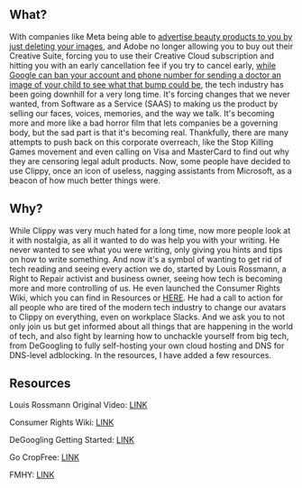 ## What?
With companies like Meta being able to [advertise beauty products to you by just deleting your images](https://futurism.com/facebook-beauty-targeted-ads), and Adobe no longer allowing you to buy out their Creative Suite, forcing you to use their Creative Cloud subscription and hitting you with an early cancellation fee if you try to cancel early, [while Google can ban your account and phone number for sending a doctor an image of your child to see what that bump could be](https://www.techspot.com/news/95729-google-refuses-reinstate-account-man-after-flagged-medical.html), the tech industry has been going downhill for a very long time. It's forcing changes that we never wanted, from Software as a Service (SAAS) to making us the product by selling our faces, voices, memories, and the way we talk. It's becoming more and more like a bad horror film that lets companies be a governing body, but the sad part is that it's becoming real. Thankfully, there are many attempts to push back on this corporate overreach, like the Stop Killing Games movement and even calling on Visa and MasterCard to find out why they are censoring legal adult products. Now, some people have decided to use Clippy, once an icon of useless, nagging assistants from Microsoft, as a beacon of how much better things were.

## Why?
While Clippy was very much hated for a long time, now more people look at it with nostalgia, as all it wanted to do was help you with your writing. He never wanted to see what you were writing, only giving you hints and tips on how to write something. And now it's a symbol of wanting to get rid of tech reading and seeing every action we do, started by Louis Rossmann, a Right to Repair activist and business owner, seeing how tech is becoming more and more controlling of us. He even launched the Consumer Rights Wiki, which you can find in Resources or [HERE](https://consumerrights.wiki/). He had a call to action for all people who are tired of the modern tech industry to change our avatars to Clippy on everything, even on workplace Slacks. And we ask you to not only join us but get informed about all things that are happening in the world of tech, and also fight by learning how to unchackle yourself from big tech, from DeGoogling to fully self-hosting your own cloud hosting and DNS for DNS-level adblocking. In the resources, I have added a few resources.

## Resources

Louis Rossmann Original Video: [LINK](https://www.youtube.com/watch?v=2_Dtmpe9qaQ)

Consumer Rights Wiki: [LINK](https://consumerrights.wiki/)

DeGoogling Getting Started: [LINK](https://www.reddit.com/r/degoogle/comments/bsa6al/getting_started_why_you_should_degoogle/)

Go CropFree: [LINK](https://www.reddit.com/r/CorpFree/comments/byxmd1/getting_started_why_you_should_go_corpfree/)

FMHY: [LINK](https://fmhy.pages.dev/)